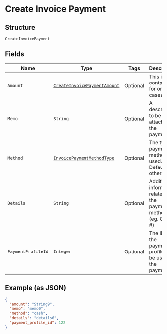 
# Create Invoice Payment

## Structure

`CreateInvoicePayment`

## Fields

| Name | Type | Tags | Description | Getter | Setter |
|  --- | --- | --- | --- | --- | --- |
| `Amount` | [`CreateInvoicePaymentAmount`](../../doc/models/containers/create-invoice-payment-amount.md) | Optional | This is a container for one-of cases. | CreateInvoicePaymentAmount getAmount() | setAmount(CreateInvoicePaymentAmount amount) |
| `Memo` | `String` | Optional | A description to be attached to the payment. | String getMemo() | setMemo(String memo) |
| `Method` | [`InvoicePaymentMethodType`](../../doc/models/invoice-payment-method-type.md) | Optional | The type of payment method used. Defaults to other. | InvoicePaymentMethodType getMethod() | setMethod(InvoicePaymentMethodType method) |
| `Details` | `String` | Optional | Additional information related to the payment method (eg. Check #) | String getDetails() | setDetails(String details) |
| `PaymentProfileId` | `Integer` | Optional | The ID of the payment profile to be used for the payment. | Integer getPaymentProfileId() | setPaymentProfileId(Integer paymentProfileId) |

## Example (as JSON)

```json
{
  "amount": "String9",
  "memo": "memo0",
  "method": "cash",
  "details": "details6",
  "payment_profile_id": 122
}
```


